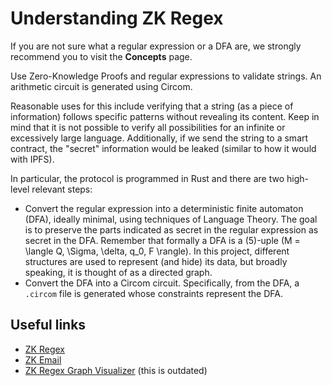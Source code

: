 # Understanding ZK Regex
If you are not sure what a regular expression or a DFA are, we strongly recommend you to visit the **Concepts** page.

Use Zero-Knowledge Proofs and regular expressions to validate strings. An arithmetic circuit is generated using Circom.

Reasonable uses for this include verifying that a string (as a piece of information) follows specific patterns without revealing its content. Keep in mind that it is not possible to verify all possibilities for an infinite or excessively large language. Additionally, if we send the string to a smart contract, the "secret" information would be leaked (similar to how it would with IPFS).

In particular, the protocol is programmed in Rust and there are two high-level relevant steps:

- Convert the regular expression into a deterministic finite automaton (DFA), ideally minimal, using techniques of Language Theory. The goal is to preserve the parts indicated as secret in the regular expression as secret in the DFA. Remember that formally a DFA is a \(5\)-uple \(M = \langle Q, \Sigma, \delta, q_0, F \rangle\). In this project, different structures are used to represent (and hide) its data, but broadly speaking, it is thought of as a directed graph.
- Convert the DFA into a Circom circuit. Specifically, from the DFA, a `.circom` file is generated whose constraints represent the DFA.

## Useful links
- [ZK Regex](https://zkregex.com/)
- [ZK Email](https://prove.email/)
- [ZK Regex Graph Visualizer](https://zkregex.com/min_dfa) (this is outdated)
